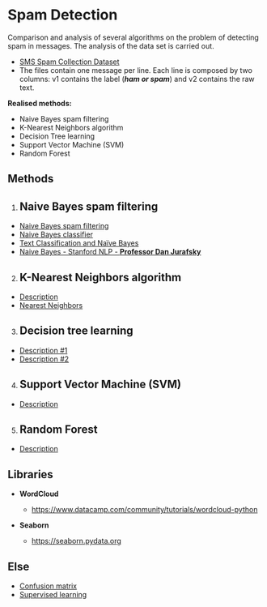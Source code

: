 # Spam Detection

Comparison and analysis of several algorithms on the problem of detecting spam in messages. The analysis of the data set is carried out. 

- [SMS Spam Collection Dataset](https://github.com/ElizaLo/ML-with-Jupiter/blob/master/Spam%20Detection/spam.csv)
- The files contain one message per line. Each line is composed by two columns: v1 contains the label (**_ham or spam_**) and v2 contains the raw text. 

**Realised methods:**
- Naive Bayes spam filtering
- K-Nearest Neighbors algorithm
- Decision Tree learning
- Support Vector Machine (SVM)
- Random Forest

 ## **Methods**
 
 1. ## **Naive Bayes spam filtering**
   - [Naive Bayes spam filtering](https://ru.wikipedia.org/wiki/Байесовская_фильтрация_спама)
   - [Naive Bayes classifier](https://ru.wikipedia.org/wiki/Наивный_байесовский_классификатор)
   - [Text Classification and Naïve Bayes](http://spark-public.s3.amazonaws.com/nlp/slides/naivebayes.pdf)
   - [Naive Bayes - Stanford NLP - **Professor Dan Jurafsky**](https://www.youtube.com/watch?v=vfnxRGmP_ss&list=PL4D7F2C9AA45EAEBC&index=20)
   
 2. ## **K-Nearest Neighbors algorithm**
   - [Description](https://ru.wikipedia.org/wiki/Метод_k-ближайших_соседей)
   - [Nearest Neighbors](https://scikit-learn.org/stable/modules/neighbors.html)
   
 3. ## **Decision tree learning**
   - [Description #1](https://basegroup.ru/community/articles/description)
   - [Description #2](https://en.wikipedia.org/wiki/Decision_tree_learning)
   
 4. ## **Support Vector Machine (SVM)**
   - [Description](https://ru.wikipedia.org/wiki/Метод_опорных_векторов)
   
 5. ## **Random Forest**
   - [Description](https://ru.wikipedia.org/wiki/Random_forest)
   
   
## **Libraries**

- **WordCloud**
  - https://www.datacamp.com/community/tutorials/wordcloud-python
  
- **Seaborn**
  - https://seaborn.pydata.org


## **Else**

- [Confusion matrix](https://en.wikipedia.org/wiki/Confusion_matrix)
- [Supervised learning](https://ru.wikipedia.org/wiki/Обучение_с_учителем)
